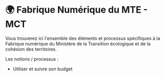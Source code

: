 # 🌍 Fabrique Numérique du MTE - MCT

Vous trouverez ici l'ensemble des éléments et processus spécifiques à la Fabrique numérique du Ministère de la Transition écologique et de la cohésion des territoires.

Les notions / processus :&#x20;

* Utiliser et suivre son budget

